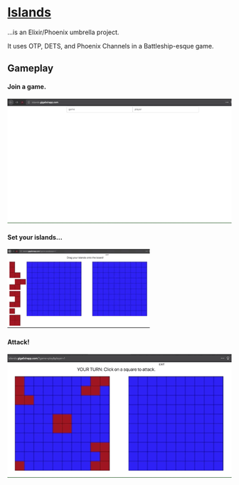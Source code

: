 # [Islands](http://islands.gigalixirapp.com/)

...is an Elixir/Phoenix umbrella project.

It uses OTP, DETS, and Phoenix Channels in a Battleship-esque game.

## Gameplay

#### Join a game.

![join game](../join_game.gif)

#### Set your islands...

![set islands](../set_islands.gif)

#### Attack!

![guess coordinate](../guess_coordinate.gif)
